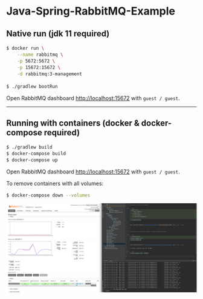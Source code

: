 # Java-Spring-RabbitMQ-Example

## Native run (jdk 11 required)

```bash
$ docker run \
    --name rabbitmq \
    -p 5672:5672 \
    -p 15672:15672 \
    -d rabbitmq:3-management

$ ./gradlew bootRun
```

Open RabbitMQ dashboard [http://localhost:15672](http://localhost:15672) with `guest / guest`.

---

## Running with containers (docker & docker-compose required)

```bash
$ ./gradlew build
$ docker-compose build
$ docker-compose up
```

Open RabbitMQ dashboard [http://localhost:15672](http://localhost:15672) with `guest / guest`.

To remove containers with all volumes:

```bash
$ docker-compose down --volumes
```

![rabbitmq](./assets/rabbitmq.png)

